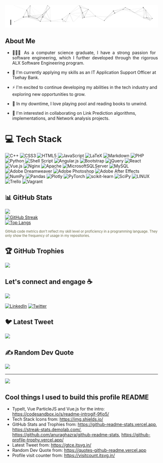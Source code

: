 <img src="intro.gif"/>

## About Me
- <div style="text-align: justify">👨🏽‍💻 As a computer science graduate, I have a strong passion for software engineering, which I further developed through the rigorous ALX Software Engineering program. 
- 🏦 I'm currently applying my skills as an IT Application Support Officer at Tsehay Bank. 
- ⚡ I'm excited to continue developing my abilities in the tech industry and exploring new opportunities to grow. 
- 🎱 In my downtime, I love playing pool and reading books to unwind. </div>

- 👯 I'm interested in collaborating on Link Prediction algorithms, implementations, and Network analysis projects.

# 💻 Tech Stack
![C++](https://img.shields.io/badge/c++-%2300599C.svg?style=plastic&logo=c%2B%2B&logoColor=white) ![CSS3](https://img.shields.io/badge/css3-%231572B6.svg?style=plastic&logo=css3&logoColor=white) ![HTML5](https://img.shields.io/badge/html5-%23E34F26.svg?style=plastic&logo=html5&logoColor=white) ![JavaScript](https://img.shields.io/badge/javascript-%23323330.svg?style=plastic&logo=javascript&logoColor=%23F7DF1E) ![LaTeX](https://img.shields.io/badge/latex-%23008080.svg?style=plastic&logo=latex&logoColor=white) ![Markdown](https://img.shields.io/badge/markdown-%23000000.svg?style=plastic&logo=markdown&logoColor=white) ![PHP](https://img.shields.io/badge/php-%23777BB4.svg?style=plastic&logo=php&logoColor=white) ![Python](https://img.shields.io/badge/python-3670A0?style=plastic&logo=python&logoColor=ffdd54) ![Shell Script](https://img.shields.io/badge/shell_script-%23121011.svg?style=plastic&logo=gnu-bash&logoColor=white) ![Angular.js](https://img.shields.io/badge/angular.js-%23E23237.svg?style=plastic&logo=angularjs&logoColor=white) ![Bootstrap](https://img.shields.io/badge/bootstrap-%23563D7C.svg?style=plastic&logo=bootstrap&logoColor=white) ![jQuery](https://img.shields.io/badge/jquery-%230769AD.svg?style=plastic&logo=jquery&logoColor=white) ![React](https://img.shields.io/badge/react-%2320232a.svg?style=plastic&logo=react&logoColor=%2361DAFB) ![Vue.js](https://img.shields.io/badge/vuejs-%2335495e.svg?style=plastic&logo=vuedotjs&logoColor=%234FC08D) ![Nginx](https://img.shields.io/badge/nginx-%23009639.svg?style=plastic&logo=nginx&logoColor=white) ![Apache](https://img.shields.io/badge/apache-%23D42029.svg?style=plastic&logo=apache&logoColor=white) ![MicrosoftSQLServer](https://img.shields.io/badge/Microsoft%20SQL%20Sever-CC2927?style=plastic&logo=microsoft%20sql%20server&logoColor=white) ![MySQL](https://img.shields.io/badge/mysql-%2300f.svg?style=plastic&logo=mysql&logoColor=white) ![Adobe Dreamweaver](https://img.shields.io/badge/Adobe%20Dreamweaver-FF61F6.svg?style=plastic&logo=Adobe%20Dreamweaver&logoColor=white) ![Adobe Photoshop](https://img.shields.io/badge/adobephotoshop-%2331A8FF.svg?style=plastic&logo=adobephotoshop&logoColor=white) ![Adobe After Effects](https://img.shields.io/badge/Adobe%20After%20Effects-9999FF.svg?style=plastic&logo=Adobe%20After%20Effects&logoColor=white) ![NumPy](https://img.shields.io/badge/numpy-%23013243.svg?style=plastic&logo=numpy&logoColor=white) ![Pandas](https://img.shields.io/badge/pandas-%23150458.svg?style=plastic&logo=pandas&logoColor=white) ![Plotly](https://img.shields.io/badge/Plotly-%233F4F75.svg?style=plastic&logo=plotly&logoColor=white) ![PyTorch](https://img.shields.io/badge/PyTorch-%23EE4C2C.svg?style=plastic&logo=PyTorch&logoColor=white) ![scikit-learn](https://img.shields.io/badge/scikit--learn-%23F7931E.svg?style=plastic&logo=scikit-learn&logoColor=white) ![SciPy](https://img.shields.io/badge/SciPy-%230C55A5.svg?style=plastic&logo=scipy&logoColor=%white) ![LINUX](https://img.shields.io/badge/Linux-FCC624?style=plastic&logo=linux&logoColor=black) ![Trello](https://img.shields.io/badge/Trello-%23026AA7.svg?style=plastic&logo=Trello&logoColor=white) ![Vagrant](https://img.shields.io/badge/vagrant-%231563FF.svg?style=plastic&logo=vagrant&logoColor=white)

## 📊 GitHub Stats
![](https://github-readme-stats.vercel.app/api?username=dave-dawa&theme=light&hide_border=false&include_all_commits=true&count_private=true)<br/>
[![GitHub Streak](https://streak-stats.demolab.com/?user=dave-dawa)](https://git.io/streak-stats)<br>
[![Top Langs](https://github-readme-stats.vercel.app/api/top-langs/?username=dave-dawa&theme=light&hide_border=false&include_all_commits=true&count_private=true&layout=compact)](https://github.com/anuraghazra/github-readme-stats)

<div class="disclaimer" style="font-size: 0.8em; color: #664;">
  <p><span>GitHub code metrics don't reflect my skill level or proficiency in a programming language. They only show the frequency of usage in my repositories.</span></p>
</div>

## 🏆 GitHub Trophies
![](https://github-profile-trophy.vercel.app/?username=dave-dawa&theme=flat&no-frame=false&no-bg=false&margin-w=4)

## Let's connect and engage ☕

<div id="header" align="left">
  <img src="https://media.giphy.com/media/WySK0nQiJKLy25HLhp/giphy.gif" width="200"/>
  
  [![LinkedIn](https://img.shields.io/badge/LinkedIn-%230077B5.svg?logo=linkedin&logoColor=white)](https://linkedin.com/in/dawit-aklilu)
  [![Twitter](https://img.shields.io/badge/Twitter-%231DA1F2.svg?logo=Twitter&logoColor=white)](https://twitter.com/DawitDejene)	  
</div>

## 🐦 Latest Tweet
[![](https://gtce.itsvg.in/api?username=DawitDejene&theme=default)](https://github.com/VishwaGauravIn/github-twitter-card-embed)

## ✍️ Random Dev Quote
![](https://quotes-github-readme.vercel.app/api?type=horizontal&theme=light)

---
[![](https://visitcount.itsvg.in/api?id=dave-dawa&icon=0&color=0)](https://visitcount.itsvg.in)

## Cool things I used to build this profile README

- TypeIt, Vue ParticleJS and Vue.js for the intro: https://codesandbox.io/s/readme-introgif-9fjo5/
- Tech Stack Icons from: https://img.shields.io/
- GitHub Stats and Trophies from: https://github-readme-stats.vercel.app, https://streak-stats.demolab.com/, https://github.com/anuraghazra/github-readme-stats, https://github-profile-trophy.vercel.app/
- Latest Tweet from: https://gtce.itsvg.in/
- Random Dev Quote from: https://quotes-github-readme.vercel.app
- Profile visit counter from: https://visitcount.itsvg.in/
